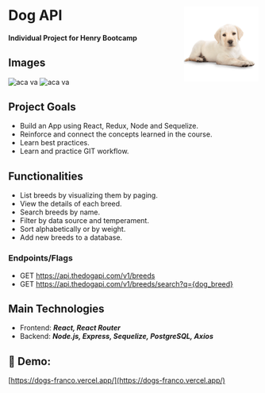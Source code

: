 # Dog API <img height="150" src="./client/src/assets/fondo.png" align="right"/>
#### Individual Project for Henry Bootcamp

## Images

<img src='https://res.cloudinary.com/dxek0ymgo/image/upload/v1675121008/gusto/lkjgi4heggf72cx4jrw1.png' alt='aca va'>
<img src='https://res.cloudinary.com/dxek0ymgo/image/upload/v1675121008/gusto/fc2adyh7oidp3srydfxu.png' alt='aca va'>
 

## Project Goals

- Build an App using React, Redux, Node and Sequelize.
- Reinforce and connect the concepts learned in the course.
- Learn best practices.
- Learn and practice GIT workflow.


## Functionalities

- List breeds by visualizing them by paging.
- View the details of each breed.
- Search breeds by name.
- Filter by data source and temperament.
- Sort alphabetically or by weight.
- Add new breeds to a database.

### Endpoints/Flags

- GET <https://api.thedogapi.com/v1/breeds>
- GET <https://api.thedogapi.com/v1/breeds/search?q={dog_breed}>

## Main Technologies

- Frontend: **_React,  React Router_** 
- Backend: **_Node.js, Express, Sequelize, PostgreSQL, Axios_**

## 🔗 Demo: 
[https://dogs-franco.vercel.app/](https://dogs-franco.vercel.app/) 




